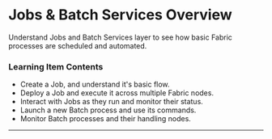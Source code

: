 # Jobs & Batch Services Overview

Understand Jobs and Batch Services layer to see how basic Fabric processes are scheduled and automated.  


### Learning Item Contents

- Create a Job, and understand it's basic flow.
- Deploy a Job and execute it across multiple Fabric nodes.
- Interact with Jobs as they run and monitor their status.
- Launch a new Batch process and use its commands.
- Monitor Batch processes and their handling nodes.




------

